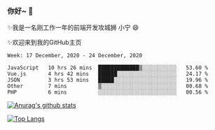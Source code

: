 ### 你好~  👋

✨我是一名刚工作一年的前端开发攻城狮 小宁 😄

✨欢迎来到我的GitHub主页
<!--
**7148505/7148505** is a ✨ _special_ ✨ repository because its `README.md` (this file) appears on your GitHub profile.

Here are some ideas to get you started:

- 🔭 I’m currently working on ...
- 🌱 I’m currently learning ...
- 👯 I’m looking to collaborate on ...
- 🤔 I’m looking for help with ...
- 💬 Ask me about ...
- 📫 How to reach me: ...
- 😄 Pronouns: ...
- ⚡ Fun fact: ...
-->

<!--START_SECTION:waka-->
```text
Week: 17 December, 2020 - 24 December, 2020

JavaScript   10 hrs 26 mins  █████████████▒░░░░░░░░░░░   53.60 % 
Vue.js       4 hrs 42 mins   ██████░░░░░░░░░░░░░░░░░░░   24.17 % 
JSON         3 hrs 53 mins   █████░░░░░░░░░░░░░░░░░░░░   19.96 % 
Other        7 mins          ▒░░░░░░░░░░░░░░░░░░░░░░░░   00.68 % 
PHP          6 mins          ░░░░░░░░░░░░░░░░░░░░░░░░░   00.56 % 
```
<!--END_SECTION:waka-->

[![Anurag's github stats](https://github-readme-stats.vercel.app/api?username=littleCareless)](https://github.com/anuraghazra/github-readme-stats)

[![Top Langs](https://github-readme-stats.vercel.app/api/top-langs/?username=littleCareless&layout=compact)](https://github.com/anuraghazra/github-readme-stats)
